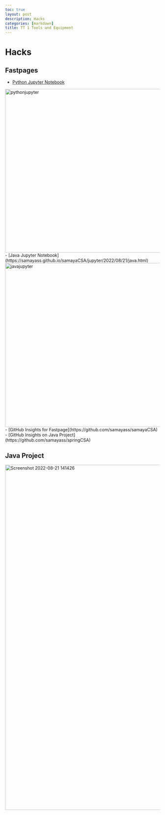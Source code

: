 ```yaml
---
toc: true
layout: post
description: Hacks
categories: [markdown]
title: TT 1 Tools and Equipment
---
```


# Hacks

## Fastpages

- [Python Jupyter Notebook](https://samayass.github.io/samayaCSA/jupyter/2022/08/21/py.html)
<img width="533" alt="pythonjupyter" src="https://user-images.githubusercontent.com/89225474/185841514-838a5d41-4abc-419f-ad90-0c829c03c64f.png">
- [Java Jupyter Notebook](https://samayass.github.io/samayaCSA/jupyter/2022/08/21/java.html)
<img width="534" alt="javajupyter" src="https://user-images.githubusercontent.com/89225474/185841525-e80eac9a-3c22-44e4-ba69-b80a81281169.png">
- [GitHub Insights for Fastpage](https://github.com/samayass/samayaCSA)
- [GitHub Insights on Java Project](https://github.com/samayass/springCSA)

## Java Project
<img width="1124" alt="Screenshot 2022-08-21 141426" src="https://user-images.githubusercontent.com/89225474/185812191-83bc6123-c25d-4075-bb31-22b95f9e5056.png">
